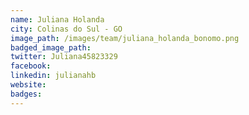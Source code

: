 ```yaml
---
name: Juliana Holanda
city: Colinas do Sul - GO
image_path: /images/team/juliana_holanda_bonomo.png
badged_image_path: 
twitter: Juliana45823329
facebook:
linkedin: julianahb
website:
badges:
---
```


